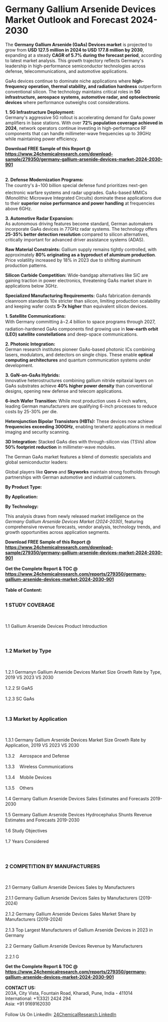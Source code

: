 <h1>Germany Gallium Arsenide Devices Market Outlook and Forecast 2024-2030</h1><p>The <strong>Germany Gallium Arsenide (GaAs) Devices market</strong> is projected to grow from <strong>USD 127.5 million in 2024 to USD 177.8 million by 2030</strong>, expanding at a steady <strong>CAGR of 5.7% during the forecast period</strong>, according to latest market analysis. This growth trajectory reflects Germany's leadership in high-performance semiconductor technologies across defense, telecommunications, and automotive applications.</p><p>GaAs devices continue to dominate niche applications where <strong>high-frequency operation, thermal stability, and radiation hardness</strong> outperform conventional silicon. The technology maintains critical roles in <strong>5G infrastructure, aerospace systems, automotive radar, and optoelectronic devices</strong> where performance outweighs cost considerations.</p><p><strong>1. 5G Infrastructure Deployment:</strong><br>
Germany's aggressive 5G rollout is accelerating demand for GaAs power amplifiers in base stations. With over <strong>72% population coverage achieved in 2024</strong>, network operators continue investing in high-performance RF components that can handle millimeter-wave frequencies up to 39GHz while maintaining power efficiency.</p><div><b>Download FREE Sample of this Report @ 
            <a href="https://www.24chemicalresearch.com/download-sample/279350/germany-gallium-arsenide-devices-market-2024-2030-901">
            https://www.24chemicalresearch.com/download-sample/279350/germany-gallium-arsenide-devices-market-2024-2030-901</a></b></div><br><p><strong>2. Defense Modernization Programs:</strong><br>
The country's â¬100 billion special defense fund prioritizes next-gen electronic warfare systems and radar upgrades. GaAs-based MMICs (Monolithic Microwave Integrated Circuits) dominate these applications due to their <strong>superior noise performance and power handling</strong> at frequencies above 6GHz.</p><p><strong>3. Automotive Radar Expansion:</strong><br>
As autonomous driving features become standard, German automakers incorporate GaAs devices in 77GHz radar systems. The technology offers <strong>25-35% better detection resolution</strong> compared to silicon alternatives, critically important for advanced driver assistance systems (ADAS).</p><p><strong>Raw Material Constraints:</strong> Gallium supply remains tightly controlled, with approximately <strong>80% originating as a byproduct of aluminum production</strong>. Price volatility increased by 18% in 2023 due to shifting aluminum production patterns.</p><p><strong>Silicon Carbide Competition:</strong> Wide-bandgap alternatives like SiC are gaining traction in power electronics, threatening GaAs market share in applications below 3GHz.</p><p><strong>Specialized Manufacturing Requirements:</strong> GaAs fabrication demands cleanroom standards 10x stricter than silicon, limiting production scalability and keeping wafer costs <strong>5-7x higher</strong> than equivalent silicon devices.</p><p><strong>1. Satellite Communications:</strong><br>
With Germany committing â¬2.4 billion to space programs through 2027, radiation-hardened GaAs components find growing use in <strong>low-earth orbit (LEO) satellite constellations</strong> and deep-space communications.</p><p><strong>2. Photonic Integration:</strong><br>
German research institutes pioneer GaAs-based photonic ICs combining lasers, modulators, and detectors on single chips. These enable <strong>optical computing architectures</strong> and quantum communication systems under development.</p><p><strong>3. GaN-on-GaAs Hybrids:</strong><br>
Innovative heterostructures combining gallium nitride epitaxial layers on GaAs substrates achieve <strong>40% higher power density</strong> than conventional designs, opening new defense and telecom applications.</p><p><strong>6-inch Wafer Transition:</strong> While most production uses 4-inch wafers, leading German manufacturers are qualifying 6-inch processes to reduce costs by 25-30% per die.</p><p><strong>Heterojunction Bipolar Transistors (HBTs):</strong> These devices now achieve <strong>frequencies exceeding 300GHz</strong>, enabling terahertz applications in medical imaging and security scanning.</p><p><strong>3D Integration:</strong> Stacked GaAs dies with through-silicon vias (TSVs) allow <strong>50% footprint reduction</strong> in millimeter-wave modules.</p><p>The German GaAs market features a blend of domestic specialists and global semiconductor leaders:</p><p>Global players like <strong>Qorvo</strong> and <strong>Skyworks</strong> maintain strong footholds through partnerships with German automotive and industrial customers.</p><p><strong>By Product Type:</strong></p><p><strong>By Application:</strong></p><p><strong>By Technology:</strong></p><p>This analysis draws from newly released market intelligence on the <em>Germany Gallium Arsenide Devices Market (2024-2030)</em>, featuring comprehensive revenue forecasts, vendor analysis, technology trends, and growth opportunities across application segments.</p><div><b>Download FREE Sample of this Report @ 
            <a href="https://www.24chemicalresearch.com/download-sample/279350/germany-gallium-arsenide-devices-market-2024-2030-901">
            https://www.24chemicalresearch.com/download-sample/279350/germany-gallium-arsenide-devices-market-2024-2030-901</a></b></div><br><div><b>Get the Complete Report & TOC @ 
            <a href="https://www.24chemicalresearch.com/reports/279350/germany-gallium-arsenide-devices-market-2024-2030-901">
            https://www.24chemicalresearch.com/reports/279350/germany-gallium-arsenide-devices-market-2024-2030-901</a></b></div><br>
            <b>Table of Content:</b><p><h2><span style="font-size:16px"><strong>1 STUDY COVERAGE</strong></span></h2><br />
<p>1.1 Gallium Arsenide Devices Product Introduction</p><br />
<h2><span style="font-size:16px"><strong>1.2 Market by Type</strong></span></h2><br />
<p>1.2.1 Germanyn Gallium Arsenide Devices Market Size Growth Rate by Type, 2019 VS 2023 VS 2030<br /><br />
1.2.2 SI GaAS&nbsp;&nbsp; &nbsp;<br /><br />
1.2.3 SC GaAs<br /><br />
<h2><span style="font-size:16px"><strong>1.3 Market by Application</strong></span></h2><br />
<p>1.3.1 Germany Gallium Arsenide Devices Market Size Growth Rate by Application, 2019 VS 2023 VS 2030<br /><br />
1.3.2&nbsp;&nbsp; &nbsp;Aerospace and Defense<br /><br />
1.3.3&nbsp;&nbsp; &nbsp;Wireless Communications<br /><br />
1.3.4&nbsp;&nbsp; &nbsp;Mobile Devices<br /><br />
1.3.5&nbsp;&nbsp; &nbsp;Others<br /><br />
1.4 Germany Gallium Arsenide Devices Sales Estimates and Forecasts 2019-2030<br /><br />
1.5 Germany Gallium Arsenide Devices Hydrocephalus Shunts Revenue Estimates and Forecasts 2019-2030<br /><br />
1.6 Study Objectives<br /><br />
1.7 Years Considered</p><br />
<h2><span style="font-size:16px"><strong>2 COMPETITION BY MANUFACTURERS</strong></span></h2><br />
<p>2.1 Germany Gallium Arsenide Devices Sales by Manufacturers<br /><br />
2.1.1 Germany Gallium Arsenide Devices Sales by Manufacturers (2019-2024)<br /><br />
2.1.2 Germany Gallium Arsenide Devices Sales Market Share by Manufacturers (2019-2024)<br /><br />
2.1.3 Top Largest Manufacturers of Gallium Arsenide Devices in 2023 in Germany<br /><br />
2.2 Germany Gallium Arsenide Devices Revenue by Manufacturers<br /><br />
2.2.1 G</p><div><b>Get the Complete Report & TOC @ 
            <a href="https://www.24chemicalresearch.com/reports/279350/germany-gallium-arsenide-devices-market-2024-2030-901">
            https://www.24chemicalresearch.com/reports/279350/germany-gallium-arsenide-devices-market-2024-2030-901</a></b></div><br><b>CONTACT US:</b><br>
            203A, City Vista, Fountain Road, Kharadi, Pune, India - 411014<br>
            International: +1(332) 2424 294<br>
            Asia: +91 9169162030 <br><br>
            Follow Us On LinkedIn: <a href="https://www.linkedin.com/company/24chemicalresearch/">24ChemicalResearch LinkedIn</a>